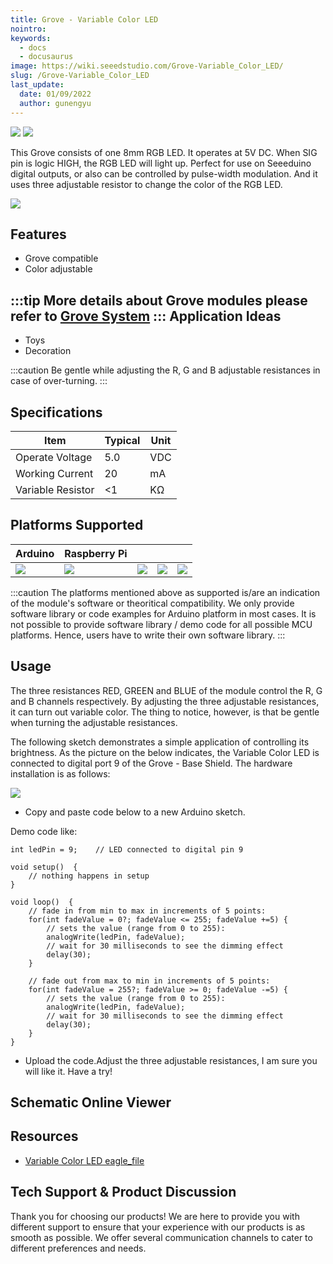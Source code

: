 ```yaml
---
title: Grove - Variable Color LED
nointro:
keywords:
  - docs
  - docusaurus
image: https://wiki.seeedstudio.com/Grove-Variable_Color_LED/
slug: /Grove-Variable_Color_LED
last_update:
  date: 01/09/2022
  author: gunengyu
---
```

![](https://files.seeedstudio.com/wiki/Grove-Variable_Color_LED/img/Variable_Color_LED1.jpg) ![](https://files.seeedstudio.com/wiki/Grove-Variable_Color_LED/img/Variable_Color_LED_01.jpg)

This Grove consists of one 8mm RGB LED. It operates at 5V DC. When SIG pin is logic HIGH, the RGB LED will light up. Perfect for use on Seeeduino digital outputs, or also can be controlled by pulse-width modulation. And it uses three adjustable resistor to change the color of the RGB LED.

[![](https://files.seeedstudio.com/wiki/common/Get_One_Now_Banner.png)](https://www.seeedstudio.com/Grove-Variable-Color-LED-p-852.html)

Features
--------

- Grove compatible
- Color adjustable

:::tip
    More details about Grove modules please refer to [Grove System](https://wiki.seeedstudio.com/Grove_System/)
:::
Application Ideas
-----------------

- Toys
- Decoration

:::caution
    Be gentle while adjusting the R, G and B adjustable resistances in case of over-turning.
:::

Specifications
-------------

| Item              | Typical | Unit |
|-------------------|---------|------|
| Operate Voltage   | 5.0     | VDC  |
| Working Current   | 20      | mA   |
| Variable Resistor | &lt;1   | KΩ   |

Platforms Supported
-------------------

| Arduino                                                                                             | Raspberry Pi                                                                                             |                                                                                                 |                                                                                                          |                                                                                                    |
|-----------------------------------------------------------------------------------------------------|----------------------------------------------------------------------------------------------------------|-------------------------------------------------------------------------------------------------|---------------------------------------------------------------------------------------------------|----------------------------------------------------------------------------------------------------|
| ![](https://files.seeedstudio.com/wiki/wiki_english/docs/images/arduino_logo.jpg) | ![](https://files.seeedstudio.com/wiki/wiki_english/docs/images/raspberry_pi_logo.jpg) | ![](https://files.seeedstudio.com/wiki/wiki_english/docs/images/bbg_logo.jpg) | ![](https://files.seeedstudio.com/wiki/wiki_english/docs/images/wio_logo_n.jpg) | ![](https://files.seeedstudio.com/wiki/wiki_english/docs/images/linkit_logo_n.jpg) |

:::caution
    The platforms mentioned above as supported is/are an indication of the module's software or theoritical compatibility. We only provide software library or code examples for Arduino platform in most cases. It is not possible to provide software library / demo code for all possible MCU platforms. Hence, users have to write their own software library.
:::

Usage
-----

The three resistances RED, GREEN and BLUE of the module control the R, G and B channels respectively. By adjusting the three adjustable resistances, it can turn out variable color. The thing to notice, however, is that be gentle when turning the adjustable resistances.

The following sketch demonstrates a simple application of controlling its brightness. As the picture on the below indicates, the Variable Color LED is connected to digital port 9 of the Grove - Base Shield. The hardware installation is as follows:

![](https://files.seeedstudio.com/wiki/Grove-Variable_Color_LED/img/Grove-Variable_Color_LED.jpg)

- Copy and paste code below to a new Arduino sketch.

Demo code like:

```
int ledPin = 9;    // LED connected to digital pin 9

void setup()  {
    // nothing happens in setup
}

void loop()  {
    // fade in from min to max in increments of 5 points:
    for(int fadeValue = 0?; fadeValue <= 255; fadeValue +=5) {
        // sets the value (range from 0 to 255):
        analogWrite(ledPin, fadeValue);
        // wait for 30 milliseconds to see the dimming effect
        delay(30);
    }

    // fade out from max to min in increments of 5 points:
    for(int fadeValue = 255?; fadeValue >= 0; fadeValue -=5) {
        // sets the value (range from 0 to 255):
        analogWrite(ledPin, fadeValue);
        // wait for 30 milliseconds to see the dimming effect
        delay(30);
    }
}
```

- Upload the code.Adjust the three adjustable resistances, I am sure you will like it. Have a try!

## Schematic Online Viewer

<div className="altium-ecad-viewer" data-project-src="https://files.seeedstudio.com/wiki/Grove-Variable_Color_LED/res/Variable_Color_LED_eagle_file.zip" style={{borderRadius: '0px 0px 4px 4px', height: 500, borderStyle: 'solid', borderWidth: 1, borderColor: 'rgb(241, 241, 241)', overflow: 'hidden', maxWidth: 1280, maxHeight: 700, boxSizing: 'border-box'}}>
</div>

Resources
---------

- [Variable Color LED eagle_file](https://files.seeedstudio.com/wiki/Grove-Variable_Color_LED/res/Variable_Color_LED_eagle_file.zip)

<!-- This Markdown file was created from https://www.seeedstudio.com/wiki/Grove_-_Variable_Color_LED -->

## Tech Support & Product Discussion

Thank you for choosing our products! We are here to provide you with different support to ensure that your experience with our products is as smooth as possible. We offer several communication channels to cater to different preferences and needs.

<div class="button_tech_support_container">
<a href="https://forum.seeedstudio.com/" class="button_forum"></a> 
<a href="https://www.seeedstudio.com/contacts" class="button_email"></a>
</div>

<div class="button_tech_support_container">
<a href="https://discord.gg/eWkprNDMU7" class="button_discord"></a> 
<a href="https://github.com/Seeed-Studio/wiki-documents/discussions/69" class="button_discussion"></a>
</div>
